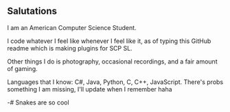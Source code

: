 ## Salutations

I am an American Computer Science Student.

I code whatever I feel like whenever I feel like it, as of typing this GitHub readme which is making plugins for SCP SL.

Other things I do is photography, occasional recordings, and a fair amount of gaming.

Languages that I know: C#, Java, Python, C, C++, JavaScript. There's probs something I am missing, I'll update when I remember haha

-# Snakes are so cool
